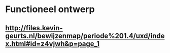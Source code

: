 # Functioneel ontwerp
## http://files.kevin-geurts.nl/bewijzenmap/periode%201.4/uxd/index.html#id=z4vjwh&p=page_1
